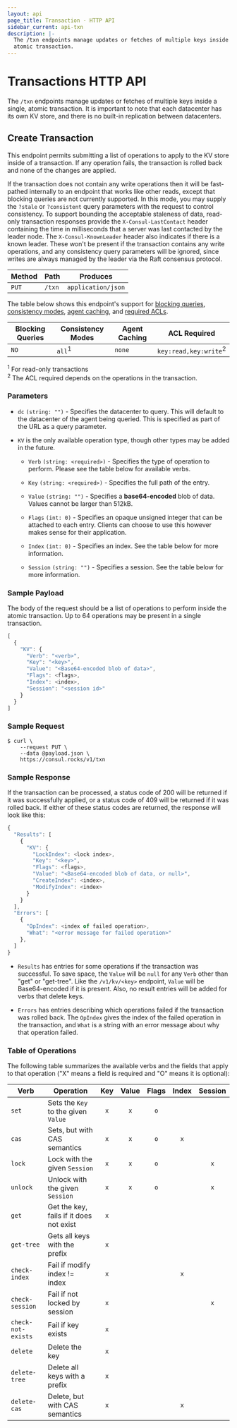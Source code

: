 ```yaml
---
layout: api
page_title: Transaction - HTTP API
sidebar_current: api-txn
description: |-
  The /txn endpoints manage updates or fetches of multiple keys inside a single,
  atomic transaction.
---
```


# Transactions HTTP API

The `/txn` endpoints manage updates or fetches of multiple keys inside a single,
atomic transaction. It is important to note that each datacenter has its own KV
store, and there is no built-in replication between datacenters.

## Create Transaction

This endpoint permits submitting a list of operations to apply to the KV store
inside of a transaction. If any operation fails, the transaction is rolled back
and none of the changes are applied.

If the transaction does not contain any write operations then it will be
fast-pathed internally to an endpoint that works like other reads, except that
blocking queries are not currently supported. In this mode, you may supply the
`?stale` or `?consistent` query parameters with the request to control
consistency. To support bounding the acceptable staleness of data, read-only
transaction responses provide the `X-Consul-LastContact` header containing the
time in milliseconds that a server was last contacted by the leader node. The
`X-Consul-KnownLeader` header also indicates if there is a known leader. These
won't be present if the transaction contains any write operations, and any
consistency query parameters will be ignored, since writes are always managed by
the leader via the Raft consensus protocol.

| Method | Path                         | Produces                   |
| ------ | ---------------------------- | -------------------------- |
| `PUT`  | `/txn`                       | `application/json`         |

The table below shows this endpoint's support for
[blocking queries](/api/index.html#blocking-queries),
[consistency modes](/api/index.html#consistency-modes),
[agent caching](/api/index.html#agent-caching), and
[required ACLs](/api/index.html#acls).

| Blocking Queries | Consistency Modes | Agent Caching | ACL Required |
| ---------------- | ----------------- | ------------- | ------------ |
| `NO`             | `all`<sup>1</sup> | `none`        | `key:read,key:write`<sup>2</sup> |

<sup>1</sup> For read-only transactions
<br>
<sup>2</sup> The ACL required depends on the operations in the transaction.

### Parameters

- `dc` `(string: "")` - Specifies the datacenter to query. This will default
  to the datacenter of the agent being queried. This is specified as part of the
  URL as a query parameter.

- `KV` is the only available operation type, though other types may be added in the future.

  - `Verb` `(string: <required>)` - Specifies the type of operation to perform.
    Please see the table below for available verbs.

  - `Key` `(string: <required>)` - Specifies the full path of the entry.

  - `Value` `(string: "")` - Specifies a **base64-encoded** blob of data. Values
    cannot be larger than 512kB.

  - `Flags` `(int: 0)` - Specifies an opaque unsigned integer that can be
    attached to each entry. Clients can choose to use this however makes sense
    for their application.

  - `Index` `(int: 0)` - Specifies an index. See the table below for more
    information.

  - `Session` `(string: "")` - Specifies a session. See the table below for more
    information.

### Sample Payload

The body of the request should be a list of operations to perform inside the
atomic transaction. Up to 64 operations may be present in a single transaction.

```javascript
[
  {
    "KV": {
      "Verb": "<verb>",
      "Key": "<key>",
      "Value": "<Base64-encoded blob of data>",
      "Flags": <flags>,
      "Index": <index>,
      "Session": "<session id>"
    }
  }
]
```

### Sample Request

```text
$ curl \
    --request PUT \
    --data @payload.json \
    https://consul.rocks/v1/txn
```

### Sample Response

If the transaction can be processed, a status code of 200 will be returned if it
was successfully applied, or a status code of 409 will be returned if it was
rolled back. If either of these status codes are returned, the response will
look like this:

```javascript
{
  "Results": [
    {
      "KV": {
        "LockIndex": <lock index>,
        "Key": "<key>",
        "Flags": <flags>,
        "Value": "<Base64-encoded blob of data, or null>",
        "CreateIndex": <index>,
        "ModifyIndex": <index>
      }
    }
  ],
  "Errors": [
    {
      "OpIndex": <index of failed operation>,
      "What": "<error message for failed operation>"
    },
  ]
}
```

- `Results` has entries for some operations if the transaction was successful.
  To save space, the `Value` will be `null` for any `Verb` other than "get" or
  "get-tree". Like the `/v1/kv/<key>` endpoint, `Value` will be Base64-encoded
  if it is present. Also, no result entries  will be added for verbs that delete
  keys.

- `Errors` has entries describing which operations failed if the transaction was
  rolled back. The `OpIndex` gives the index of the failed operation in the
  transaction, and `What` is a string with an error message about why that
  operation failed.

### Table of Operations

The following table summarizes the available verbs and the fields that apply to
that operation ("X" means a field is required and "O" means it is optional):

| Verb               | Operation                                    | Key  | Value | Flags | Index | Session |
| ------------------ | -------------------------------------------- | :--: | :---: | :---: | :---: | :-----: |
| `set`              | Sets the `Key` to the given `Value`          | `x`  | `x`   | `o`   |       |         |  
| `cas`              | Sets, but with CAS semantics                 | `x`  | `x`   | `o`   | `x`   |         |  
| `lock`             | Lock with the given `Session`                | `x`  | `x`   | `o`   |       | `x`     |  
| `unlock`           | Unlock with the given `Session`              | `x`  | `x`   | `o`   |       | `x`     |  
| `get`              | Get the key, fails if it does not exist      | `x`  |       |       |       |         |  
| `get-tree`         | Gets all keys with the prefix                | `x`  |       |       |       |         |  
| `check-index`      | Fail if modify index != index                | `x`  |       |       | `x`   |         |  
| `check-session`    | Fail if not locked by session                | `x`  |       |       |       | `x`     |  
| `check-not-exists` | Fail if key exists                           | `x`  |       |       |       |         |  
| `delete`           | Delete the key                               | `x`  |       |       |       |         |  
| `delete-tree`      | Delete all keys with a prefix                | `x`  |       |       |       |         |  
| `delete-cas`       | Delete, but with CAS semantics               | `x`  |       |       | `x`   |         |  
